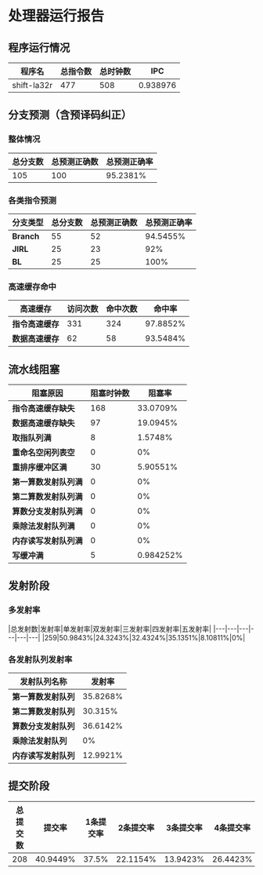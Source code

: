# 处理器运行报告
## 程序运行情况
|程序名|总指令数|总时钟数|IPC|
|---|---|---|---|
|shift-la32r|477|508|0.938976|

## 分支预测（含预译码纠正）
### 整体情况
|总分支数|总预测正确数|总预测正确率|
|---|---|---|
|105|100|95.2381%|

### 各类指令预测
|分支类型|总分支数|总预测正确数|总预测正确率|
|---|---|---|---|
|**Branch**| 55 | 52 | 94.5455%|
|**JIRL**| 25 | 23 | 92%|
|**BL**| 25 | 25 | 100%|

### 高速缓存命中
|高速缓存|访问次数|命中次数|命中率|
|---|---|---|---|
|**指令高速缓存**| 331 | 324 | 97.8852%|
|**数据高速缓存**| 62 | 58 | 93.5484%|
## 流水线阻塞
|阻塞原因|阻塞时钟数|阻塞率|
|---|---|---|
|**指令高速缓存缺失**| 168 | 33.0709%|
|**数据高速缓存缺失**| 97 | 19.0945%|
|**取指队列满**| 8 | 1.5748%|
|**重命名空闲列表空**|0 | 0%|
|**重排序缓冲区满**|30 | 5.90551%|
|**第一算数发射队列满**|0 | 0%|
|**第二算数发射队列满**|0 | 0%|
|**算数分支发射队列满**|0 | 0%|
|**乘除法发射队列满**|0 | 0%|
|**内存读写发射队列满**|0 | 0%|
|**写缓冲满**|5 | 0.984252%|

## 发射阶段
### 多发射率
|总发射数|发射率|单发射率|双发射率|三发射率|四发射率|五发射率|
|---|---|---|---|---|---|
|259|50.9843%|24.3243%|32.4324%|35.1351%|8.10811%|0%|

### 各发射队列发射率
|发射队列名称|发射率|
|---|---|
|**第一算数发射队列**|35.8268%|
|**第二算数发射队列**|30.315%|
|**算数分支发射队列**|36.6142%|
|**乘除法发射队列**|0%|
|**内存读写发射队列**|12.9921%|

## 提交阶段
|总提交数|提交率|1条提交率|2条提交率|3条提交率|4条提交率|
|---|---|---|---|---|---|
|208|40.9449%|37.5%|22.1154%|13.9423%|26.4423%|
